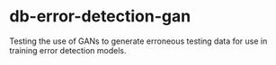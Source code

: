 # db-error-detection-gan
Testing the use of GANs to generate erroneous testing data for use in training error detection models.
